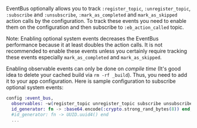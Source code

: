 EventBus optionally allows you to track `:register_topic`, `:unregister_topic`, `:subscribe` and `:unsubscribe`, `:mark_as_completed` and `mark_as_skipped` action calls by the configuration. To track these events you need to enable them on the configuration and then subscribe to `:eb_action_called` topic.

Note: Enabling optional system events decreases the EventBus performance because it at least doubles the action calls. It is not recommended to enable these events unless you certainly require tracking these events especially `mark_as_completed` and `mark_as_skipped`.

Enabling observable events can only be done on *compile time* (It's good idea to delete your cached build via `rm -rf _build`). Thus, you need to add it to your app configuration. Here is sample configuration to subscribe optional system events:

```elixir
config :event_bus,
  observables: ~w(register_topic unregister_topic subscribe unsubscribe mark_as_completed mark_as_skipped)a,
  id_generator: fn -> :base64.encode(:crypto.strong_rand_bytes(8)) end,
  #id_generator: fn -> UUID.uuid4() end
  ...
```